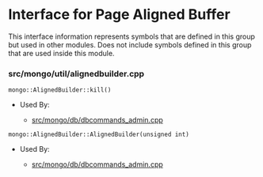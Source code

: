 
# Interface for Page Aligned Buffer
This interface information represents symbols that are defined in this group but used in other modules.  Does not include symbols defined in this group that are used inside this module.

### src/mongo/util/alignedbuilder.cpp

<div></div>

    mongo::AlignedBuilder::kill()

- Used By:

    - [src/mongo/db/dbcommands\_admin.cpp](../../../../queries/database\_commands)

<div></div>

    mongo::AlignedBuilder::AlignedBuilder(unsigned int)

- Used By:

    - [src/mongo/db/dbcommands\_admin.cpp](../../../../queries/database\_commands)
